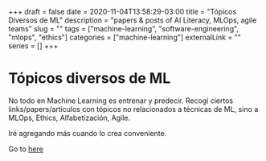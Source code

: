 +++ 
draft = false
date = 2020-11-04T13:58:29-03:00
title = "Tópicos Diversos de ML"
description = "papers & posts of AI Literacy, MLOps, agile teams"
slug = "" 
tags = ["machine-learning", "software-engineering", "mlops", "ethics"]
categories = ["machine-learning"]
externalLink = ""
series = []
+++

# Tópicos diversos de ML
No todo en Machine Learning es entrenar y predecir. Recogí ciertos links/papers/artículos con tópicos no relacionados a técnicas de ML, sino a MLOps, Ethics, Alfabetización, Agile.

Iré agregando más cuando lo crea conveniente.

Go to [here](/2020/11/diverse-topics-of-machine-learning/)